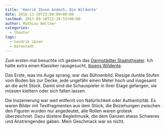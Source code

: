 ```yaml
---
title: 'Henrik Ibsen &ndash; Die Wildente'
date: 2016-11-20T23:09:09+00:00
lastmod: 2017-09-18T22:28:53+00:00
author: Mathias Wellner
categories:
  - theater
tags:
  - hendrik ibsen
  - darmstadt
---
```

Zum ersten mal besuchte ich gestern das <a href="https://www.staatstheater-darmstadt.de/" target="_blank">Darmstädter Staatstheater</a>. Ich hatte 
extra einen Klassiker rausgesucht, <a href="https://de.wikipedia.org/wiki/Die_Wildente" target="_blank">Ibsens Wildente</a>. 

Das Erste, was ins Auge sprang, war das Bühnenbild. Riesige dunkle Stufen vom Boden bis zur Decke, jede ungefähr einen Meter hoch und 
insgesamt an die acht Stück. Damit sind die Schauspieler in ihrer Etage gefangen, sie müssen klettern oder sich fallen lassen. 

Die Inszenierung war weit entfernt von Natürlichkeit oder Authentizität. Es waren Bilder mit Textfragmenten aus dem Stück, die 
Beziehungen zwischen den Figuren wurden nur angedeutet, alle Rollen waren grotesk überzeichnet. Dazu düstere Begleitmusik, die 
dem Ganzen etwas Schweres und Anstrengendes gaben. Mein Geschmack war es nicht.